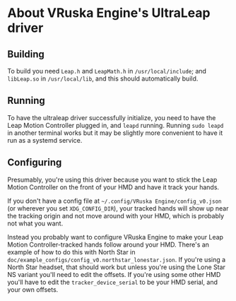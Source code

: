 # About VRuska Engine's UltraLeap driver

<!--
Copyright 2021, Moshi Turner
SPDX-License-Identifier: BSL-1.0
-->

## Building

To build you need `Leap.h` and `LeapMath.h` in `/usr/local/include`; and
`libLeap.so` in `/usr/local/lib`, and this should automatically build.

## Running

To have the ultraleap driver successfully initialize, you need to have the Leap
Motion Controller plugged in, and `leapd` running. Running `sudo leapd` in
another terminal works but it may be slightly more convenient to have it run as
a systemd service.

## Configuring

Presumably, you're using this driver because you want to stick the Leap Motion
Controller on the front of your HMD and have it track your hands.

If you don't have a config file at `~/.config/VRuska Engine/config_v0.json` (or
wherever you set `XDG_CONFIG_DIR`), your tracked hands will show up near the
tracking origin and not move around with your HMD, which is probably not what
you want.

Instead you probably want to configure VRuska Engine to make your Leap Motion
Controller-tracked hands follow around your HMD. There's an example of how to do
this with North Star in `doc/example_configs/config_v0.northstar_lonestar.json`.
If you're using a North Star headset, that should work but unless you're using
the Lone Star NS variant you'll need to edit the offsets. If you're using some
other HMD you'll have to edit the `tracker_device_serial` to be your HMD serial,
and your own offsets.

